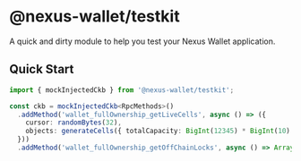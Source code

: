 # @nexus-wallet/testkit

A quick and dirty module to help you test your Nexus Wallet application.

## Quick Start

```ts
import { mockInjectedCkb } from '@nexus-wallet/testkit';

const ckb = mockInjectedCkb<RpcMethods>()
  .addMethod('wallet_fullOwnership_getLiveCells', async () => ({
    cursor: randomBytes(32),
    objects: generateCells({ totalCapacity: BigInt(12345) * BigInt(10) ** BigInt(8), count: 11 }),
  }))
  .addMethod('wallet_fullOwnership_getOffChainLocks', async () => Array.from({ length: 20 }).map(randomScript));
```
